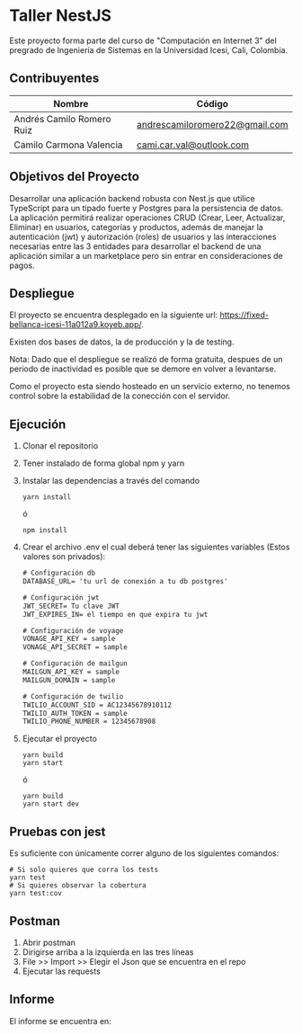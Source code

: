 # Taller NestJS

Este proyecto forma parte del curso de "Computación en Internet 3" del pregrado de Ingeniería de Sistemas en la Universidad Icesi, Cali, Colombia.

## Contribuyentes
|Nombre | Código | 
|---------|-----------------|
|Andrés Camilo Romero Ruiz|andrescamiloromero22@gmail.com|
|Camilo Carmona Valencia|cami.car.val@outlook.com|

## Objetivos del Proyecto
Desarrollar una aplicación backend robusta con Nest.js que utilice TypeScript para un tipado fuerte y Postgres para la persistencia de datos. La aplicación permitirá realizar operaciones CRUD (Crear, Leer, Actualizar, Eliminar) en usuarios, categorías y productos, además de manejar la autenticación (jwt) y autorización (roles) de usuarios y las interacciones necesarias entre las 3 entidades para desarrollar el backend de una aplicación similar a un marketplace pero sin entrar en consideraciones de pagos.

## Despliegue
El proyecto se encuentra desplegado en la siguiente url: https://fixed-bellanca-icesi-11a012a9.koyeb.app/.

Existen dos bases de datos, la de producción y la de testing.

Nota: Dado que el despliegue se realizó de forma gratuita, despues de un periodo de inactividad es posible que se demore en volver a levantarse.

Como el proyecto esta siendo hosteado en un servicio externo, no tenemos control sobre la estabilidad de la conección con el servidor.

## Ejecución
1. Clonar el repositorio
2. Tener instalado de forma global npm y yarn
3. Instalar las dependencias a través del comando 
    ```console
    yarn install
    ```
    ó

    ```console
    npm install
    ```
4. Crear el archivo .env el cual deberá tener las siguientes variables (Estos valores son privados):
    ```txt
    # Configuración db
    DATABASE_URL= 'tu url de conexión a tu db postgres'
    
    # Configuración jwt
    JWT_SECRET= Tu clave JWT
    JWT_EXPIRES_IN= el tiempo en que expira tu jwt

    # Configuración de voyage
    VONAGE_API_KEY = sample
    VONAGE_API_SECRET = sample

    # Configuración de mailgun
    MAILGUN_API_KEY = sample
    MAILGUN_DOMAIN = sample

    # Configuración de twilio
    TWILIO_ACCOUNT_SID = AC12345678910112
    TWILIO_AUTH_TOKEN = sample
    TWILIO_PHONE_NUMBER = 12345678908
    ```

5. Ejecutar el proyecto
    ```console
    yarn build
    yarn start
    ```

    ó

    ```console
    yarn build
    yarn start dev
    ```

## Pruebas con jest

Es suficiente con únicamente correr alguno de los siguientes comandos:

```console
# Si solo quieres que corra los tests
yarn test
# Si quieres observar la cobertura
yarn test:cov
```

## Postman
1. Abrir postman
2. Dirigirse arriba a la izquierda en las tres líneas
3. File >> Import >> Elegir el Json que se encuentra en el repo
4. Ejecutar las requests

## Informe

El informe se encuentra en: 